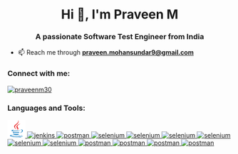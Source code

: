 <h1 align="center">Hi 👋, I'm Praveen M</h1>
<h3 align="center">A passionate Software Test Engineer from India</h3>

- 📫 Reach me through **praveen.mohansundar9@gmail.com**

<h3 align="left">Connect with me:</h3>
<p align="left">
<a href="https://linkedin.com/in/praveenm30" target="blank"><img align="center" src="https://raw.githubusercontent.com/rahuldkjain/github-profile-readme-generator/master/src/images/icons/Social/linked-in-alt.svg" alt="praveenm30" height="30" width="40" /></a>
</p>

<h3 align="left">Languages and Tools:</h3>
<p align="left"> 
  <a href="https://www.java.com" target="_blank" rel="noreferrer"> <img src="https://raw.githubusercontent.com/devicons/devicon/master/icons/java/java-original.svg" alt="java" width="40" height="40"/> </a>
  <a href="https://www.jenkins.io" target="_blank" rel="noreferrer"> <img src="https://www.vectorlogo.zone/logos/jenkins/jenkins-icon.svg" alt="jenkins" width="40" height="40"/> </a>
  <a href="https://postman.com" target="_blank" rel="noreferrer"> <img src="https://www.vectorlogo.zone/logos/getpostman/getpostman-icon.svg" alt="postman" width="40" height="40"/> </a>
  <a href="https://www.selenium.dev" target="_blank" rel="noreferrer"> <img src="https://raw.githubusercontent.com/detain/svg-logos/780f25886640cef088af994181646db2f6b1a3f8/svg/selenium-logo.svg" alt="selenium" width="40" height="40"/> </a>
   <a href="https://appium.io/" target="_blank" rel="noreferrer"> <img src="https://appium.io/docs/en/latest/assets/images/appium-logo-horiz.png" alt="selenium" width="120" height="40"/> </a>
  <a href="https://testng.org/" target="_blank" rel="noreferrer"> <img src="https://i.pinimg.com/originals/b1/c5/07/b1c50720d7c59caff5660adbe3e0f9a9.jpg" alt="selenium" width="100" height="40"/> </a>
  <a href="https://www.mysql.com/" target="_blank" rel="noreferrer"> <img src="https://encrypted-tbn0.gstatic.com/images?q=tbn:ANd9GcRjz86ydXbLYM50CaY9EBynCcDgwIZbKl9qYg&s" alt="selenium" width="100" height="40"/> </a>
  <a href="https://jmeter.apache.org/" target="_blank" rel="noreferrer"> <img src="https://jmeter.apache.org/images/logo.svg" alt="selenium" width="100" height="40"/> </a>
  <a href="https://maven.apache.org/" target="_blank" rel="noreferrer"> <img src="https://maven.apache.org/images/apache-maven-project.png" alt="selenium" width="180" height="40"/> </a>
  <a href="https://www.fireflink.com/" target="_blank" rel="noreferrer"> <img src="https://www.fireflink.com/static/media/fireflink.0d427889.svg" alt="postman" width="140" height="40"/> </a>
  <a href="https://rest-assured.io/" target="_blank" rel="noreferrer"> <img src="https://rest-assured.io/img/logo-transparent.png" alt="postman" width="40" height="40"/> </a>
  <a href="https://cucumber.io/" target="_blank" rel="noreferrer"> <img src="https://camo.githubusercontent.com/7febe0b0831e123fafe83ab5d405683d11c709cf810d7470538d77ff1b134f3f/68747470733a2f2f737461746963312e736d617274626561722e636f2f637563756d6265722f6d656469612f696d616765732f6c6f676f732f69636f6e732f637563756d6265722d6f70656e2d69636f6e2e737667" alt="postman" width="40" height="40"/> </a>
  <a href="https://www.atlassian.com/software/jira" target="_blank" rel="noreferrer"> <img src="https://camo.githubusercontent.com/7fedb323ac9f1c4ca65cee9aa68721470f74fbe53bf8f07d257255959eb9913c/68747470733a2f2f313030306c6f676f732e6e65742f77702d636f6e74656e742f75706c6f6164732f323032312f30352f41746c61737369616e2d4c6f676f2d3230313073312e706e67" alt="postman" width="60" height="40"/> </a>
</p>

